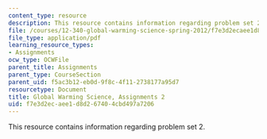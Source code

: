 ```yaml
---
content_type: resource
description: This resource contains information regarding problem set 2.
file: /courses/12-340-global-warming-science-spring-2012/f7e3d2ecaee1d8d267404cbd497a7206_MIT12_340S12_PS2.pdf
file_type: application/pdf
learning_resource_types:
- Assignments
ocw_type: OCWFile
parent_title: Assignments
parent_type: CourseSection
parent_uid: f5ac3b12-eb0d-9f8c-4f11-2738177a95d7
resourcetype: Document
title: Global Warming Science, Assignments 2
uid: f7e3d2ec-aee1-d8d2-6740-4cbd497a7206
---
```

This resource contains information regarding problem set 2.

